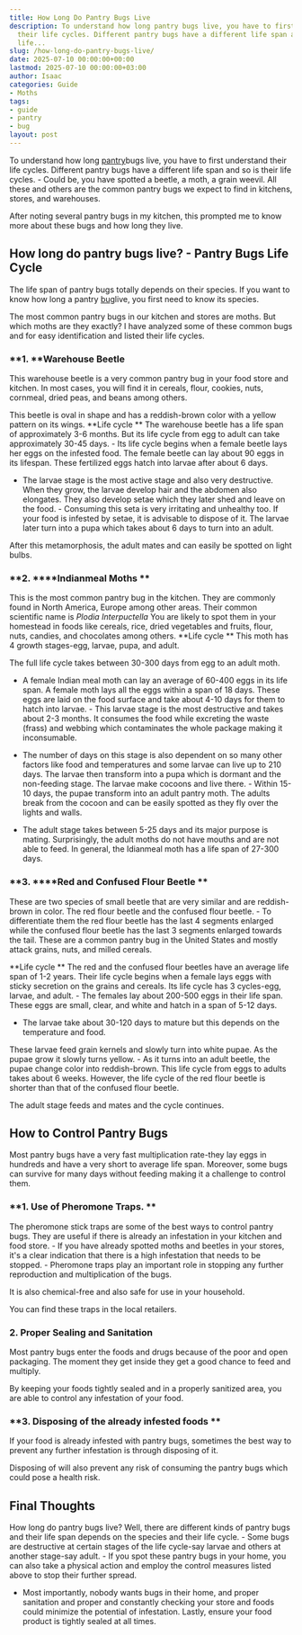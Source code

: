 ```yaml
---
title: How Long Do Pantry Bugs Live
description: To understand how long pantry bugs live, you have to first understand
  their life cycles. Different pantry bugs have a different life span and so is their
  life...
slug: /how-long-do-pantry-bugs-live/
date: 2025-07-10 00:00:00+00:00
lastmod: 2025-07-10 00:00:00+03:00
author: Isaac
categories: Guide
- Moths
tags:
- guide
- pantry
- bug
layout: post
---
```

To understand how long [pantry](https://pestpolicy.com/what-causes-pantry-bugs/)bugs live, you have to first understand their life cycles. Different pantry bugs have a different life span and so is their life cycles. - Could be, you have spotted a beetle, a moth, a grain weevil. All these and others are the common pantry bugs we expect to find in kitchens, stores, and warehouses.

After noting several pantry bugs in my kitchen, this prompted me to know more about these bugs and how long they live.

##  How long do pantry bugs live? - Pantry Bugs Life Cycle

The life span of pantry bugs totally depends on their species. If you want to know how long a pantry [bug](https://pestpolicy.com/bed-bugs-vs-other-pests/)live, you first need to know its species.

The most common pantry bugs in our kitchen and stores are moths. But which moths are they exactly? I have analyzed some of these common bugs and for easy identification and listed their life cycles.

###  **1. ****Warehouse Beetle**

This warehouse beetle is a very common pantry bug in your food store and kitchen. In most cases, you will find it in cereals, flour, cookies, nuts, cornmeal, dried peas, and beans among others.

This beetle is oval in shape and has a reddish-brown color with a yellow pattern on its wings. **Life cycle ** The warehouse beetle has a life span of approximately 3-6 months. But its life cycle from egg to adult can take approximately 30-45 days. - Its life cycle begins when a female beetle lays her eggs on the infested food. The female beetle can lay about 90 eggs in its lifespan. These fertilized eggs hatch into larvae after about 6 days.

- The larvae stage is the most active stage and also very destructive. When they grow, the larvae develop hair and the abdomen also elongates. They also develop setae which they later shed and leave on the food. - Consuming this seta is very irritating and unhealthy too. If your food is infested by setae, it is advisable to dispose of it. The larvae later turn into a pupa which takes about 6 days to turn into an adult.

After this metamorphosis, the adult mates and can easily be spotted on light bulbs.

###  **2. ****Indianmeal Moths **

This is the most common pantry bug in the kitchen. They are commonly found in North America, Europe among other areas. Their common scientific name is *Plodia Interpuctella* You are likely to spot them in your homestead in foods like cereals, rice, dried vegetables and fruits, flour, nuts, candies, and chocolates among others. **Life cycle ** This moth has 4 growth stages-egg, larvae, pupa, and adult.

The full life cycle takes between 30-300 days from egg to an adult moth.

- A female Indian meal moth can lay an average of 60-400 eggs in its life span. A female moth lays all the eggs within a span of 18 days. These eggs are laid on the food surface and take about 4-10 days for them to hatch into larvae. - This larvae stage is the most destructive and takes about 2-3 months. It consumes the food while excreting the waste (frass) and webbing which contaminates the whole package making it inconsumable.

- The number of days on this stage is also dependent on so many other factors like food and temperatures and some larvae can live up to 210 days. The larvae then transform into a pupa which is dormant and the non-feeding stage. The larvae make cocoons and live there. - Within 15-10 days, the pupae transform into an adult pantry moth. The adults break from the cocoon and can be easily spotted as they fly over the lights and walls.

- The adult stage takes between 5-25 days and its major purpose is mating. Surprisingly, the adult moths do not have mouths and are not able to feed. In general, the Idianmeal moth has a life span of 27-300 days.

###  **3. ****Red and Confused Flour Beetle **

These are two species of small beetle that are very similar and are reddish-brown in color. The red flour beetle and the confused flour beetle. - To differentiate them the red flour beetle has the last 4 segments enlarged while the confused flour beetle has the last 3 segments enlarged towards the tail. These are a common pantry bug in the United States and mostly attack grains, nuts, and milled cereals.

**Life cycle ** The red and the confused flour beetles have an average life span of 1-2 years. Their life cycle begins when a female lays eggs with sticky secretion on the grains and cereals. Its life cycle has 3 cycles-egg, larvae, and adult. - The females lay about 200-500 eggs in their life span. These eggs are small, clear, and white and hatch in a span of 5-12 days.

- The larvae take about 30-120 days to mature but this depends on the temperature and food.

These larvae feed grain kernels and slowly turn into white pupae. As the pupae grow it slowly turns yellow. - As it turns into an adult beetle, the pupae change color into reddish-brown. This life cycle from eggs to adults takes about 6 weeks. However, the life cycle of the red flour beetle is shorter than that of the confused flour beetle.

The adult stage feeds and mates and the cycle continues.

##  How to Control Pantry Bugs

Most pantry bugs have a very fast multiplication rate-they lay eggs in hundreds and have a very short to average life span. Moreover, some bugs can survive for many days without feeding making it a challenge to control them.

###  **1. Use of Pheromone Traps. **

The pheromone stick traps are some of the best ways to control pantry bugs. They are useful if there is already an infestation in your kitchen and food store. - If you have already spotted moths and beetles in your stores, it's a clear indication that there is a high infestation that needs to be stopped. - Pheromone traps play an important role in stopping any further reproduction and multiplication of the bugs.

It is also chemical-free and also safe for use in your household.

You can find these traps in the local retailers.

###  2. Proper Sealing and Sanitation

Most pantry bugs enter the foods and drugs because of the poor and open packaging. The moment they get inside they get a good chance to feed and multiply.

By keeping your foods tightly sealed and in a properly sanitized area, you are able to control any infestation of your food.

###  **3. Disposing of the already infested foods **

If your food is already infested with pantry bugs, sometimes the best way to prevent any further infestation is through disposing of it.

Disposing of will also prevent any risk of consuming the pantry bugs which could pose a health risk.

##  Final Thoughts

How long do pantry bugs live? Well, there are different kinds of pantry bugs and their life span depends on the species and their life cycle. - Some bugs are destructive at certain stages of the life cycle-say larvae and others at another stage-say adult. - If you spot these pantry bugs in your home, you can also take a physical action and employ the control measures listed above to stop their further spread.

- Most importantly, nobody wants bugs in their home, and proper sanitation and proper and constantly checking your store and foods could minimize the potential of infestation. Lastly, ensure your food product is tightly sealed at all times.